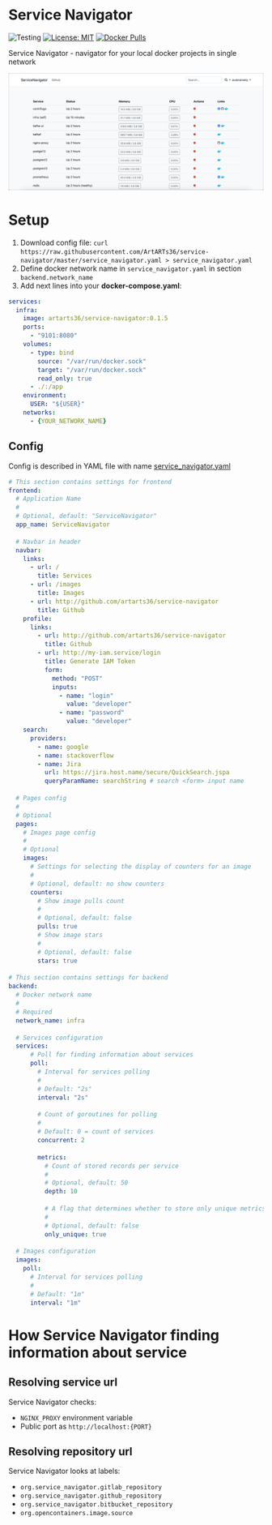 # Service Navigator

![Testing](https://github.com/ArtARTs36/service-navigator/workflows/Testing/badge.svg?branch=master)
[![License: MIT](https://img.shields.io/badge/License-MIT-yellow.svg)](https://opensource.org/licenses/MIT)
[![Docker Pulls](https://img.shields.io/docker/pulls/artarts36/service-navigator)](https://hub.docker.com/r/artarts36/service-navigator)

Service Navigator - navigator for your local docker projects in single network

![](./docs/preview.png)

# Setup

1. Download config file: `curl https://raw.githubusercontent.com/ArtARTs36/service-navigator/master/service_navigator.yaml > service_navigator.yaml`
2. Define docker network name in `service_navigator.yaml` in section `backend.network_name`
3. Add next lines into your **docker-compose.yaml**:
```yaml
services:
  infra:
    image: artarts36/service-navigator:0.1.5
    ports:
      - "9101:8080"
    volumes:
      - type: bind
        source: "/var/run/docker.sock"
        target: "/var/run/docker.sock"
        read_only: true
      - ./:/app
    environment:
      USER: "${USER}"
    networks:
      - {YOUR_NETWORK_NAME}
```

## Config

Config is described in YAML file with name [service_navigator.yaml](./service_navigator.yaml)

```yaml
# This section contains settings for frontend
frontend:
  # Application Name
  #
  # Optional, default: "ServiceNavigator"
  app_name: ServiceNavigator

  # Navbar in header
  navbar:
    links:
      - url: /
        title: Services
      - url: /images
        title: Images
      - url: http://github.com/artarts36/service-navigator
        title: Github
    profile:
      links:
        - url: http://github.com/artarts36/service-navigator
          title: Github
        - url: http://my-iam.service/login
          title: Generate IAM Token
          form:
            method: "POST"
            inputs:
              - name: "login"
                value: "developer"
              - name: "password"
                value: "developer"
    search:
      providers:
        - name: google
        - name: stackoverflow
        - name: Jira
          url: https://jira.host.name/secure/QuickSearch.jspa
          queryParamName: searchString # search <form> input name
          
  # Pages config
  # 
  # Optional
  pages:
    # Images page config
    #
    # Optional
    images:
      # Settings for selecting the display of counters for an image
      #
      # Optional, default: no show counters
      counters:
        # Show image pulls count
        #
        # Optional, default: false
        pulls: true
        # Show image stars
        #
        # Optional, default: false
        stars: true

# This section contains settings for backend
backend:
  # Docker network name
  #
  # Required
  network_name: infra

  # Services configuration
  services:
      # Poll for finding information about services
      poll:
        # Interval for services polling
        #
        # Default: "2s"
        interval: "2s"
        
        # Count of goroutines for polling
        #
        # Default: 0 = count of services
        concurrent: 2
    
        metrics:
          # Count of stored records per service
          #
          # Optional, default: 50
          depth: 10
    
          # A flag that determines whether to store only unique metrics per service
          #
          # Optional, default: false
          only_unique: true

  # Images configuration
  images:
    poll:
      # Interval for services polling
      #
      # Default: "1m"
      interval: "1m"
```

# How Service Navigator finding information about service

## Resolving service url

Service Navigator checks:
* `NGINX_PROXY` environment variable
* Public port as `http://localhost:{PORT}`

## Resolving repository url

Service Navigator looks at labels:
* `org.service_navigator.gitlab_repository`
* `org.service_navigator.github_repository`
* `org.service_navigator.bitbucket_repository`
* `org.opencontainers.image.source`
